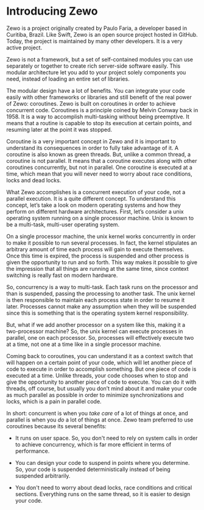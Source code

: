 # Introducing Zewo

Zewo is a project originally created by Paulo Faria, a developer based in
Curitiba, Brazil. Like Swift, Zewo is an open source project hosted in
GitHub. Today, the project is maintained by many other developers. It is a very
active project.

Zewo is not a framework, but a set of self-contained modules you can use
separately or together to create rich server-side software easily. This modular
architecture let you add to your project solely components you need, instead of
loading an entire set of libraries.

The modular design have a lot of benefits. You can integrate your code easily
with other frameworks or libraries and still benefit of the real power of Zewo:
coroutines. Zewo is built on coroutines in order to achieve concurrent
code. Coroutines is a principle coined by Melvin Conway back in 1958. It is a
way to accomplish multi-tasking without being preemptive. It means that a
routine is capable to stop its execution at certain points, and resuming later
at the point it was stopped.

Coroutine is a very important concept in Zewo and it is important to understand
its consequences in order to fully take advantage of it. A coroutine is also
known as green threads. But, unlike a common thread, a coroutine is not
parallel. It means that a coroutine executes along with other coroutines
concurrently, but not in parallel. One coroutine is executed at a time, which
mean that you will never need to worry about race conditions, locks and dead
locks.

What Zewo accomplishes is a concurrent execution of your code, not a parallel
execution. It is a quite different concept. To understand this concept, let’s
take a look on modern operating systems and how they perform on different
hardware architectures. First, let’s consider a unix operating system running on
a single processor machine. Unix is known to be a multi-task, multi-user
operating system.

On a single processor machine, the unix kernel works concurrently in order to
make it possible to run several processes. In fact, the kernel stipulates an
arbitrary amount of time each process will gain to execute themselves. Once this
time is expired, the process is suspended and other process is given the
opportunity to run and so forth. This way makes it possible to give the
impression that all things are running at the same time, since context switching
is really fast on modern hardware.

So, concurrency is a way to multi-task. Each task runs on the processor and than
is suspended, passing the processing to another task. The unix kernel is then
responsible to maintain each process state in order to resume it
later. Processes cannot make any assumption when they will be suspended since
this is something that is the operating system kernel responsibility.

But, what if we add another processor on a system like this, making it a
two-processor machine? So, the unix kernel can execute processes in parallel,
one on each processor. So, processes will effectively execute two at a time, not
one at a time like in a single processor machine.

Coming back to coroutines, you can understand it as a context switch that will
happen on a certain point of your code, which will let another piece of code to
execute in order to accomplish something. But one piece of code is executed at a
time. Unlike threads, your code chooses when to stop and give the opportunity to
another piece of code to execute. You can do it with threads, off course, but
usually you don’t mind about it and make your code as much parallel as possible
in order to minimize synchronizations and locks, which is a pain in parallel
code.

In short: concurrent is when you *take care* of a lot of things at once, and
parallel is when you *do* a lot of things at once. Zewo team preferred to use
coroutines because its several benefits:

- It runs on user space. So, you don't need to rely on system calls in order to
  achieve concurrency, which is far more efficient in terms of performance.

- You can design your code to suspend in points where you determine. So, your
  code is suspended deterministically instead of being suspended arbitrarily.

- You don't need to worry about dead locks, race conditions and critical
  sections. Everything runs on the same thread, so it is easier to design your
  code.


